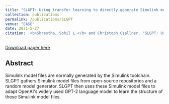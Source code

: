 ```yaml
---
title: "SLGPT: Using transfer learning to directly generate Simulink model files and find bugs in the Simulink toolchain."
collection: publications
permalink: /publications/SLGPT
venue: "EASE"
date: 2021-5-27
citation: '<b>Shrestha, Sohil L.</b> and Christoph Csallner. "SLGPT: Using transfer learning to directly generate Simulink model files and find bugs in the Simulink toolchain. Proc. 25th International Conference on Evaluation and Assessment in Software Engineering (EASE), Vision and Emerging Results Track, 2021.'
---
```

[Download paper here](https://ranger.uta.edu/~csallner/papers/Shrestha21SLGPT.pdf) 

## Abstract
Simulink model files are normally generated by the Simulink toolchain. SLGPT gathers Simulink model files from open-source repositories and a random model generator. SLGPT then uses these Simulink model files to adapt OpenAI's widely used GPT-2 language model to learn the structure of these Simulink model files.